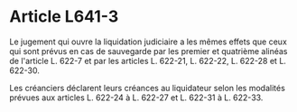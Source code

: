 # Article L641-3

Le jugement qui ouvre la liquidation judiciaire a les mêmes effets que ceux qui sont prévus en cas de sauvegarde par les premier et quatrième alinéas de l'article L. 622-7 et par les articles L. 622-21, L. 622-22, L. 622-28 et L. 622-30.

Les créanciers déclarent leurs créances au liquidateur selon les modalités prévues aux articles L.  622-24 à L. 622-27 et L. 622-31 à L. 622-33.
